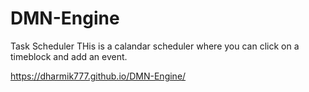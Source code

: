 # DMN-Engine
Task Scheduler
THis is a calandar scheduler where you can click on a timeblock and add an event.

https://dharmik777.github.io/DMN-Engine/
